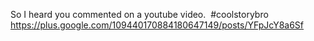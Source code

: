 So I heard you commented on a youtube video.  #coolstorybro https://plus.google.com/109440170884180647149/posts/YFpJcY8a6Sf